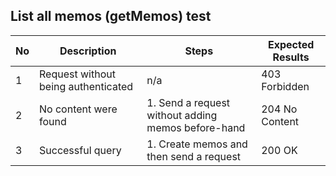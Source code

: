 
## List all memos (getMemos) test
| No  | Description                         | Steps                                              | Expected Results |
| --- | ----------------------------------- | -------------------------------------------------- | ---------------- |
| 1   | Request without being authenticated | n/a                                                | 403 Forbidden    |
| 2   | No content were found               | 1. Send a request without adding memos before-hand | 204 No Content   |
| 3   | Successful query                    | 1. Create memos and then send a request            | 200 OK           |